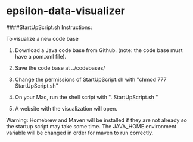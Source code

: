 epsilon-data-visualizer
=======================
####StartUpScript.sh Instructions:

To visualize a new code base

1.  Download a Java code base from Github.  (note: the code base must have a pom.xml file).

2.  Save the code base at ../codebases/<codebasename>

3.  Change the permissions of StartUpScript.sh with "chmod 777 StartUpScript.sh"

4.  On your Mac, run the shell script with ". StartUpScript.sh <codebasename>"

5.  A website with the visualization will open.

Warning:  Homebrew and Maven will be installed if they are not already so the startup script may take some time.
		  The JAVA_HOME environment variable will be changed in order for maven to run correctly.
